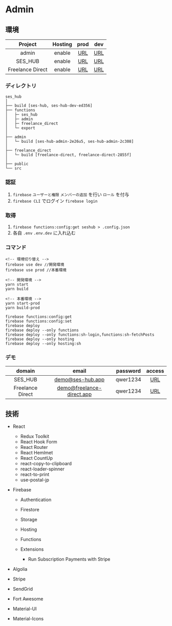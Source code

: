 # Admin

## 環境

|     Project      | Hosting |                     prod                     |                      dev                       |
| :--------------: | :-----: | :------------------------------------------: | :--------------------------------------------: |
|      admin       | enable  | [URL](https://ses-hub-admin-2e26u5.web.app/) |   [URL](https://ses-hub-dev-ed356.web.app/)    |
|     SES_HUB      | enable  |         [URL](https://ses-hub.app/)          |  [URL](https://ses-hub-admin-2c308.web.app/)   |
| Freelance Direct | enable  |     [URL](https://freelance-direct.app/)     | [URL](https://freelance-direct-2855f.web.app/) |

### ディレクトリ

```
ses_hub
│
├── build [ses-hub, ses-hub-dev-ed356]
├── functions
│   ├─ ses_hub
│   ├─ admin
│   ├─ freelance_direct
│   └─ export
│
├── admin
│   └─ build [ses-hub-admin-2e26u5, ses-hub-admin-2c308]
│
├── freelance_direct
│   └─ build [freelance-direct, freelance-direct-2855f]
│
├── public
└── src
```

### 認証

1. `firebase` `ユーザーと権限` `メンバーの追加` を行い `ロール` を付与
2. `firebase CLI` でログイン `firebase login`

### 取得

1. `firebase functions:config:get seshub > .config.json`
2. 各自 `.env` `.env.dev` に入れ込む

### コマンド

```
<!-- 環境切り替え -->
firebase use dev //開発環境
firebase use prod //本番環境

<!-- 開発環境 -->
yarn start
yarn build

<!-- 本番環境 -->
yarn start-prod
yarn build-prod

firebase functions:config:get
firebase functions:config:set
firebase deploy
firebase deploy --only functions
firebase deploy --only functions:sh-login,functions:sh-fetchPosts
firebase deploy --only hosting
firebase deploy --only hosting:sh
```

### デモ

|      domain      |           email           | password |                access                |
| :--------------: | :-----------------------: | :------: | :----------------------------------: |
|     SES_HUB      |     demo@ses-hub.app      | qwer1234 |     [URL](https://ses-hub.app/)      |
| Freelance Direct | demo@freelance-direct.app | qwer1234 | [URL](https://freelance-direct.app/) |

## 技術

- React

  - Redux Toolkit
  - React Hook Form
  - React Router
  - React Hemlmet
  - React CountUp
  - react-copy-to-clipboard
  - react-loader-spinner
  - react-to-print
  - use-postal-jp

- Firebase

  - Authentication
  - Firestore
  - Storage
  - Hosting
  - Functions

  - Extensions
    - Run Subscription Payments with Stripe

- Algolia
- Stripe
- SendGrid

- Fort Awesome
- Material-UI
- Material-Icons
